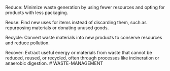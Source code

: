 Reduce: Minimize waste generation by using fewer resources and opting for products with less packaging.

Reuse: Find new uses for items instead of discarding them, such as repurposing materials or donating unused goods.

Recycle: Convert waste materials into new products to conserve resources and reduce pollution.

Recover: Extract useful energy or materials from waste that cannot be reduced, reused, or recycled, often through processes like incineration or anaerobic digestion. # WASTE-MANAGEMENT
